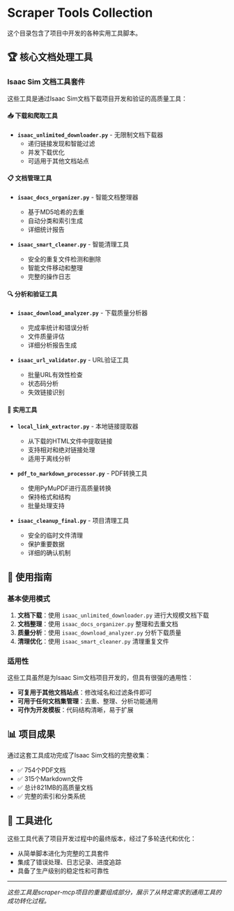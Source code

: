 # Scraper Tools Collection

这个目录包含了项目中开发的各种实用工具脚本。

## 🏆 核心文档处理工具

### Isaac Sim 文档工具套件

这些工具是通过Isaac Sim文档下载项目开发和验证的高质量工具：

#### 📥 下载和爬取工具
- **`isaac_unlimited_downloader.py`** - 无限制文档下载器
  - 递归链接发现和智能过滤
  - 并发下载优化
  - 可适用于其他文档站点

#### 📋 文档管理工具  
- **`isaac_docs_organizer.py`** - 智能文档整理器
  - 基于MD5哈希的去重
  - 自动分类和索引生成
  - 详细统计报告
  
- **`isaac_smart_cleaner.py`** - 智能清理工具
  - 安全的重复文件检测和删除
  - 智能文件移动和整理
  - 完整的操作日志

#### 🔍 分析和验证工具
- **`isaac_download_analyzer.py`** - 下载质量分析器
  - 完成率统计和错误分析
  - 文件质量评估
  - 详细分析报告生成

- **`isaac_url_validator.py`** - URL验证工具
  - 批量URL有效性检查
  - 状态码分析
  - 失效链接识别

#### 🔧 实用工具
- **`local_link_extractor.py`** - 本地链接提取器
  - 从下载的HTML文件中提取链接
  - 支持相对和绝对链接处理
  - 适用于离线分析

- **`pdf_to_markdown_processor.py`** - PDF转换工具
  - 使用PyMuPDF进行高质量转换
  - 保持格式和结构
  - 批量处理支持

- **`isaac_cleanup_final.py`** - 项目清理工具
  - 安全的临时文件清理
  - 保护重要数据
  - 详细的确认机制

## 🎯 使用指南

### 基本使用模式

1. **文档下载**：使用 `isaac_unlimited_downloader.py` 进行大规模文档下载
2. **文档整理**：使用 `isaac_docs_organizer.py` 整理和去重文档
3. **质量分析**：使用 `isaac_download_analyzer.py` 分析下载质量
4. **清理优化**：使用 `isaac_smart_cleaner.py` 清理重复文件

### 适用性

这些工具虽然是为Isaac Sim文档项目开发的，但具有很强的通用性：

- **可复用于其他文档站点**：修改域名和过滤条件即可
- **可用于任何文档集管理**：去重、整理、分析功能通用
- **可作为开发模板**：代码结构清晰，易于扩展

## 📊 项目成果

通过这套工具成功完成了Isaac Sim文档的完整收集：
- ✅ 754个PDF文档
- ✅ 315个Markdown文件  
- ✅ 总计821MB的高质量文档
- ✅ 完整的索引和分类系统

## 🔄 工具进化

这些工具代表了项目开发过程中的最终版本，经过了多轮迭代和优化：
- 从简单脚本进化为完整的工具套件
- 集成了错误处理、日志记录、进度追踪
- 具备了生产级别的稳定性和可靠性

---

*这些工具是scraper-mcp项目的重要组成部分，展示了从特定需求到通用工具的成功转化过程。*
